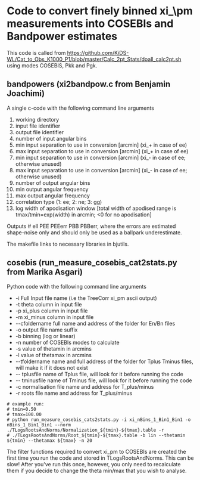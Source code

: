 # Code to convert finely binned xi_\pm measurements into COSEBIs and Bandpower estimates
This code is called from https://github.com/KiDS-WL/Cat_to_Obs_K1000_P1/blob/master/Calc_2pt_Stats/doall_calc2pt.sh using modes COSEBIS, Pkk and Pgk.

## bandpowers (xi2bandpow.c from Benjamin Joachimi)
A single c-code with the following command line arguments
1. working directory
2. input file identifier
3. output file identifier
4. number of input angular bins
5. min input separation to use in conversion [arcmin] (xi_+ in case of ee)
6. max input separation to use in conversion [arcmin] (xi_+ in case of ee)
7. min input separation to use in conversion [arcmin] (xi_- in case of ee; otherwise unused)
8. max input separation to use in conversion [arcmin] (xi_- in case of ee; otherwise unused)
9. number of output angular bins
10. min output angular frequency
11. max output angular frequency
12. correlation type (1: ee; 2: ne; 3: gg)
13. log width of apodisation window [total width of apodised range is tmax/tmin=exp(width) in arcmin; <0 for no apodisation]

Outputs #   ell         PEE             PEEerr          PBB                PBBerr, where the errors are estimated shape-noise only and should only be used as a ballpark underestimate.

The makefile links to necessary libraries in bjutils.

## cosebis (run_measure_cosebis_cat2stats.py from Marika Asgari)
Python code with the following command line arguments
* -i Full Input file name (i.e the TreeCorr xi_pm ascii output)
* -t theta column in input file
* -p xi_plus column in input file
* -m xi_minus column in input file
* --cfoldername full name and address of the folder for En/Bn files
* -o output file name suffix
* -b binning (log or linear)
* -n number of COSEBIs modes to calculate
* -s value of thetamin in arcmins
* -l value of thetamax in arcmins
* --tfoldername name and full address of the folder for Tplus Tminus files, will make it if it does not exist
* -- tplusfile name of Tplus file, will look for it before running the code
* -- tminusfile name of Tminus file, will look for it before running the code
* -c normalisation file name and address for T_plus/minus
* -r roots file name and address for T_plus/minus

```
# example run:
# tmin=0.50
# tmax=100.00
# python run_measure_cosebis_cats2stats.py -i xi_nBins_1_Bin1_Bin1 -o nBins_1_Bin1_Bin1 --norm ./TLogsRootsAndNorms/Normalization_${tmin}-${tmax}.table -r 
# ./TLogsRootsAndNorms/Root_${tmin}-${tmax}.table -b lin --thetamin ${tmin} --thetamax ${tmax} -n 20
```

The filter functions required to convert xi_pm to COSEBIs are created the first time you run the code and stored in TLogsRootsAndNorms.   This can be slow!   After you've run this once, however, you only need to recalculate them if you decide to change the theta min/max that you wish to analyse.  
